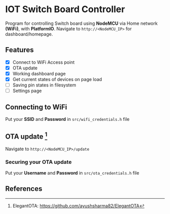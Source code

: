 # IOT Switch Board Controller
Program for controlling Switch board using **NodeMCU** via Home network **(WiFi)**, with **PlatformIO**.
Navigate to `http://<NodeMCU_IP>` for dashboard/homepage.

## Features
- [x] Connect to WiFi Access point
- [x] OTA update
- [x] Working dashboard page
- [x] Get current states of devices on page load
- [ ] Saving pin states in filesystem
- [ ] Settings page

## Connecting to WiFi
Put your **SSID** and **Password** in `src/wifi_credentials.h` file

## OTA update [^1]
Navigate to `http://<NodeMCU_IP>/update`

### Securing your OTA update
Put your **Username** and **Password** in `src/ota_credentials.h` file


## References
[^1]: ElegantOTA: https://github.com/ayushsharma82/ElegantOTA
